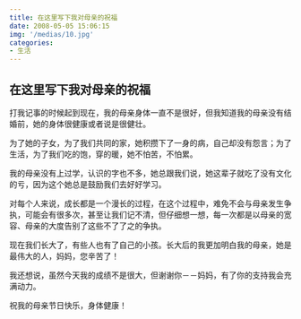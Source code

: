 ```yaml
---
title: 在这里写下我对母亲的祝福
date: 2008-05-05 15:06:15
img: '/medias/10.jpg'
categories:
- 生活
---
```


## 在这里写下我对母亲的祝福

打我记事的时候起到现在，我的母亲身体一直不是很好，但我知道我的母亲没有结婚前，她的身体很健康或者说是很健壮。

为了她的子女，为了我们共同的家，她积攒下了一身的病，自己却没有怨言；为了生活，为了我们吃的饱，穿的暖，她不怕苦，不怕累。

我的母亲没有上过学，认识的字也不多，她总跟我们说，她这辈子就吃了没有文化的亏，因为这个她总是鼓励我们去好好学习。

对每个人来说，成长都是一个漫长的过程，在这个过程中，难免不会与母亲发生争执，可能会有很多次，甚至让我们记不清，但仔细想一想，每一次都是以母亲的宽容、母亲的大度告别了这些不了了之的争执。

现在我们长大了，有些人也有了自己的小孩。长大后的我更加明白我的母亲，她是最伟大的人，妈妈，您辛苦了！

我还想说，虽然今天我的成绩不是很大，但谢谢你－－妈妈，有了你的支持我会充满动力。

祝我的母亲节日快乐，身体健康！